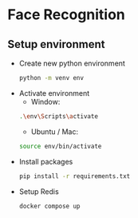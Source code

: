 # Face Recognition

## Setup environment

- Create new python environment
  ```bash
  python -m venv env
  ```
- Activate environment
  - Window:
  ```bash
  .\env\Scripts\activate
  ```
  - Ubuntu / Mac:
  ```bash
  source env/bin/activate
  ```
- Install packages
  ```bash
  pip install -r requirements.txt
  ```
- Setup Redis
  ```bash
  docker compose up
  ```
